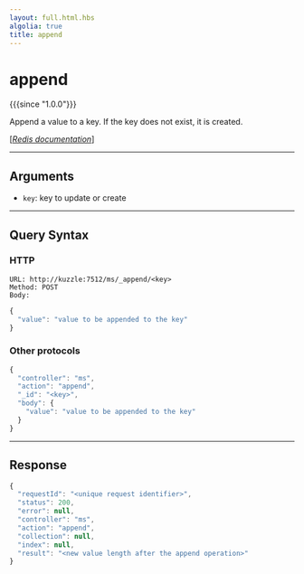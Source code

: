 ```yaml
---
layout: full.html.hbs
algolia: true
title: append
---
```


# append

{{{since "1.0.0"}}}

Append a value to a key. If the key does not exist, it is created.

[[_Redis documentation_]](https://redis.io/commands/append)

---

## Arguments

* `key`: key to update or create

---

## Query Syntax

### HTTP

```http
URL: http://kuzzle:7512/ms/_append/<key>
Method: POST  
Body:
```

```js
{
  "value": "value to be appended to the key"
}
```

### Other protocols

```js
{
  "controller": "ms",
  "action": "append",
  "_id": "<key>",
  "body": {
    "value": "value to be appended to the key"
  }
}
```

---

## Response

```js
{
  "requestId": "<unique request identifier>",
  "status": 200,
  "error": null,
  "controller": "ms",
  "action": "append",
  "collection": null,
  "index": null,
  "result": "<new value length after the append operation>"
}
```
